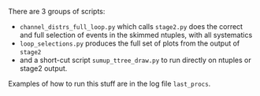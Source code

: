There are 3 groups of scripts:

* `channel_distrs_full_loop.py` which calls `stage2.py` does the correct and full selection of events in the skimmed ntuples, with all systematics
* `loop_selections.py` produces the full set of plots from the output of `stage2`
* and a short-cut script `sumup_ttree_draw.py` to run directly on ntuples or stage2 output.

Examples of how to run this stuff are in the log file `last_procs`.

